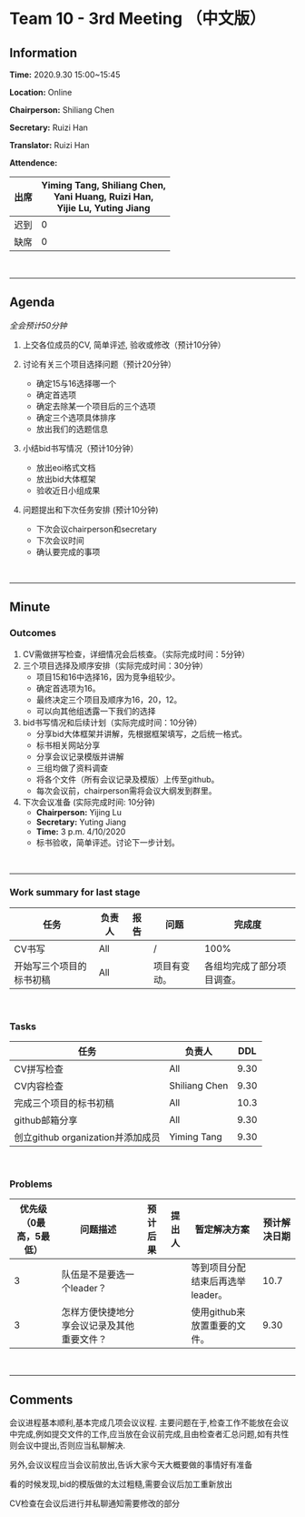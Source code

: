 # Team 10 - 3rd Meeting （中文版）

## Information

**Time:** 2020.9.30 15:00~15:45

**Location:** Online

**Chairperson:** Shiliang Chen

**Secretary:** Ruizi Han

**Translator:** Ruizi Han

**Attendence:**

| **出席** | **Yiming Tang, Shiliang Chen,<br>Yani Huang, Ruizi Han,<br>Yijie Lu, Yuting Jiang** |
| -------- | ------------------------------------------------------------ |
| 迟到     | 0                                                            |
| 缺席     | 0                                                            |

<br>

-----

## Agenda

*全会预计50分钟*

1. 上交各位成员的CV, 简单评述, 验收或修改（预计10分钟）
2. 讨论有关三个项目选择问题（预计20分钟）
	- 确定15与16选择哪一个
	- 确定首选项
	- 确定去除某一个项目后的三个选项
	- 确定三个选项具体排序
	- 放出我们的选题信息
3. 小结bid书写情况（预计10分钟）
	- 放出eoi格式文档
	- 放出bid大体框架
	- 验收近日小组成果

4. 问题提出和下次任务安排 (预计10分钟)
	- 下次会议chairperson和secretary
	- 下次会议时间
	- 确认要完成的事项

<br>

-----

## Minute

### Outcomes

1. CV需做拼写检查，详细情况会后核查。（实际完成时间：5分钟）
2. 三个项目选择及顺序安排（实际完成时间：30分钟）
	- 项目15和16中选择16，因为竞争组较少。
	- 确定首选项为16。
	- 最终决定三个项目及顺序为16，20，12。
	- 可以向其他组透露一下我们的选择
3. bid书写情况和后续计划（实际完成时间：10分钟）
	- 分享bid大体框架并讲解，先根据框架填写，之后统一格式。
	- 标书相关网站分享
	- 分享会议记录模版并讲解
	- 三组均做了资料调查
	- 将各个文件（所有会议记录及模版）上传至github。
	- 每次会议前，chairperson需将会议大纲发到群里。
4. 下次会议准备 (实际完成时间: 10分钟)
	- **Chairperson:** Yijing Lu
	- **Secretary:** Yuting Jiang
	- **Time:** 3 p.m. 4/10/2020
	- 标书验收，简单评述。讨论下一步计划。

<br>

------

### Work summary for last stage

| **任务**                          | **负责人**    | **报告** | **问题** | **完成度** |
| --------------------------------- | ------------ | -------- | -------- | ---------- |
| CV书写 | All |  | / | 100% |
| 开始写三个项目的标书初稿 | All |  | 项目有变动。 | 各组均完成了部分项目调查。 |

<br>

### Tasks 

| **任务** | **负责人** | **DDL** |
| ---- | ------ | ---- |
| CV拼写检查                       | All           |9.30|
| CV内容检查                        | Shiliang Chen | 9.30 |
| 完成三个项目的标书初稿 | All   | 10.3 |
| github邮箱分享                    | All           | 9.30 |
| 创立github organization并添加成员 | Yiming Tang   | 9.30 |

<br>

### Problems

| **优先级（0最高，5最低）** | **问题描述**                               | **预计后果** | **提出人** | **暂定解决方案**                 | **预计解决日期** |
| -------------------------- | ------------------------------------------ | ------------ | ---------- | -------------------------------- | ---------------- |
| 3                          | 队伍是不是要选一个leader？                 |              |            | 等到项目分配结束后再选举leader。 | 10.7             |
| 3                          | 怎样方便快捷地分享会议记录及其他重要文件？ |              |            | 使用github来放置重要的文件。     | 9.30             |

<br>

------


## Comments

会议进程基本顺利,基本完成几项会议议程. 主要问题在于,检查工作不能放在会议中完成,例如提交文件的工作,应当放在会议前完成,且由检查者汇总问题,如有共性则会议中提出,否则应当私聊解决.

另外,会议议程应当会议前放出,告诉大家今天大概要做的事情好有准备

看的时候发现,bid的模版做的太过粗糙,需要会议后加工重新放出

CV检查在会议后进行并私聊通知需要修改的部分



